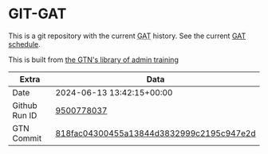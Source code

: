 # GIT-GAT

This is a git repository with the current <abbr title="Galaxy Admin Training">GAT</abbr> history. See the current [GAT schedule](https://gxy.io/gat).

This is built from [the GTN's library of admin training](https://training.galaxyproject.org/training-material/topics/admin/)

Extra | Data
--- | ---
Date | 2024-06-13 13:42:15+00:00
Github Run ID | [9500778037](https://github.com/galaxyproject/training-material/actions/runs/9500778037)
GTN Commit | [818fac04300455a13844d3832999c2195c947e2d](https://github.com/galaxyproject/training-material/tree/818fac04300455a13844d3832999c2195c947e2d)
